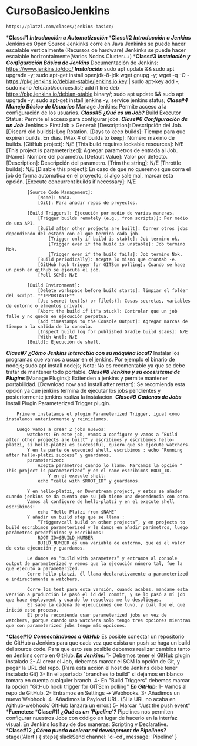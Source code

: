# CursoBasicoJenkins
    https://platzi.com/clases/jenkins-basico/
***Class#1**
    ***Introducción a Automatización***
***Class#2**
    ***Introducción a Jenkins***
        Jenkins es Open Source
        Jenkinks corre en Java
        Jenkinks se puede hacer escalable verticalmente (Recursos de hardware)
        Jenkinks se puede hacer escalable horizontalmente(Varios Nodos Cluster++)
***Class#3**
    ***Instalación y Configuración Básica de Jenkins***
        Documentación de Jenkins: https://www.jenkins.io/doc/
        ***Instalación***
            <!-- https://pkg.jenkins.io/debian-stable/ -->
            sudo apt update && sudo apt upgrade -y;
            sudo apt-get install openjdk-8-jdk wget gnupg -y;
            wget -q -O - https://pkg.jenkins.io/debian-stable/jenkins.io.key | sudo apt-key add -;
            sudo nano /etc/apt/sources.list;
                add it line deb https://pkg.jenkins.io/debian-stable binary/;
            sudo apt update && sudo apt upgrade -y;
            sudo apt-get install jenkins -y;
            service jenkins status;
***Class#4***
    ***Manejo Básico de Usuarios***
        Manage Jenkins: Permite acceso a la configuración de los usuarios.
***Class#5***
    ***¿Qué es un Job?***
        Build Executor Status: Permite el acceso para configurar jobs.
***Clase#6***
    ***Configuración de un Job***
        Jenkins > FirstJob > General: 
            [Description]: Descripción del Job.
            [Discard old builds]: Log Rotation.
                [Days to keep builds]: Tiempo para que expiren builds. En días.
                [Max # of builds to keep]: Número maximo de builds.
            [GitHub project]: N/E
            [This build requires lockable resources]: N/E
            [This project is parameterized]: Agregar parametros de entrada al Job.
                [Name]: Nombre del parametro.
                [Default Value]: Valor por defecto.
                [Description]: Descripción del parametro.
                [Trim the string]: N/E
            [Throttle builds]: N/E
            [Disable this project]: En caso de que no queremos que corra el job de forma automatíca en el proyecto, si algo sale mal, marcar esta opción.
            [Execute concurrent builds if necessary]: N/E

            [Source Code Management]:
                [None]: Nada.
                [Git]: Para añadir repos de proyectos.

            [Build Triggers]: Ejecución por medio de varias maneras.
                [Trigger builds remotely (e.g., from scripts)]: Por medio de una API.
                [Build after other projects are built]: Correr otros jobs dependiendo del estado con el que termina cada job.
                    [Trigger only if build is stable]: Job termino ok.
                    [Trigger even if the build is unstable]: Job termino Nok.
                    [Trigger even if the build fails]: Job termino Nok.
                [Build periodically]: Acepta lo mismo que crontab -e.
                [GitHub hook trigger for GITScm polling]: Cuando se hace un push en github se ejecuta el job.
                [Poll SCM]: N/E
            
            [Build Environment]:
                [Delete workspace before build starts]: limpiar el folder del script. **IMPORTANTE**
                [Use secret text(s) or file(s)]: Cosas secretas, variables de entorno o elmentos private.
                [Abort the build if it's stuck]: Controlar que un job falle y no quede en ejecución perpetua.
                [Add timestamps to the Console Output]: Agregar marcas de tiempo a la salida de la consola.
                [Inspect build log for published Gradle build scans]: N/E
                [With Ant]: N/E
            [Build]: Ejecución de shell.
***Clase#7***
    ***¿Cómo Jenkins interactúa con su máquina local?***
        Instalar los programas que vamos a usuar en el jenkins.
            Por ejemplo el binario de nodejs;
                sudo apt install nodejs;
        Nota: No es recomentable ya que se debe tratar de mantener todo portable.
***Clase#8***
    ***Jenkins y su ecosistema de Plugins***
        [Manage Plugins]: Extienden a jenkins y permite mantener portabilidad.
        [Download now and install after restart]: Se recomienda esta opción ya que jenkins termina de ejecutar los jobs pendientes y posteriormente jenkins realiza la instalación.
***Clase#9***
    ***Cadenas de Jobs***
        Install Plugin Parameterized Trigger plugin.

        Primero instalamos el plugin Parameterized Trigger, igual cómo instalamos anteriormente y reiniciamos.

        Luego vamos a crear 2 jobs nuevos:
            watchers: En este job, vamos a configure y vamos a “Build after other projects are built” y escribimos y escribimos hello-platzi, sí hello-platzi es successful, quiero que se ejecute watchers.
            Y en la parte de executed shell, escribimos : echo “Running after hello-platzi success” y guardamos.
            parameterized: 
                Acepta parámetros cuando lo llamo. Marcamos la opción “ This project is parameterized” y en el name escribimos ROOT_ID.
                    Y en el execute shell: 
                echo “calle with $ROOT_ID” y guardamos.

            Y en hello-platzi, en Downstream project, y estos se añaden cuando jenkins se da cuenta que su job tiene una dependencia con otro.
            Vamos al configure de hello-platzi y en el execute shell escribimos:
                echo “Hello Platzi from $NAME”
            Y añadir un build step que se llama : 
                “Trigger/call build on other projects”, y en projects to build escribimos parameterized y le damos en añadir parámetros, luego parámetros predefinidos y escribimos:
                ROOT_ID=$BUILD_NUMBER
                BUILD_NUMBER es una variable de entorno, que es el valor de esta ejecución y guardamos.

            Le damos en “build with parameters” y entramos al console output de parameterized y vemos que la ejecución número tal, fue la que ejecutó a parameterized.
            Corre hello-platzi, él llama declarativamente a parameterized e indirectamente a watchers.

            Corre los test para esta versión, cuando acabes, mandame esta versión a producción le pasó el id del commit, y se lo pasó a mí job que hace deployment y cuando lo resuelvas me lo despliegas.
            El sabe la cadena de ejecuciones que tuvo, y cuál fue el que inició este proceso.
            El profe recomienda usar parameterized jobs en vez de watchers, porque cuando uso watchers solo tengo tres opciones mientras que con parameterized jobs tengo más opciones.
***Clase#10**
    ***Connectándonos a GitHub***
        Es posible conectar un repositorio de GitHub a Jenkins para que cada vez que exista un push se haga un build del source code. Para que esto sea posible debemos realizar cambios tanto en Jenkins como en GitHub.
        ***En Jenkins:***
            1- Debemos tener el GitHub plugin instalado
            2- Al crear el Job, debemos marcar el SCM la opción de Git, y pegar la URL del repo. (Para esta acción el host de Jenkins debe tener instalado Git)
            3- En el apartado "branches to build" si dejamos en blanco tomara en cuenta cualquier branch. 
            4- En "Build Triggers" debemos marcar la opción "GitHub hook trigger for GITScm polling"
        ***En GitHub:***
            1- Vamos al repo de GitHub.
            2- Entramos en Settings -> Webhooks.
            3- Añadimos un nuevo Webhook.
            4- Añadimos la Payload URL. (Si la URL no acaba en /github-webhook/ GItHub lanzara un error.)
            5- Marcar "Just the push event"
    ***Fuenetes:**
***Clase#11**
    ***¿Qué es un \'Pipeline\'?***
        Pipelines nos permiten configurar nuestros Jobs con código en lugar de hacerlo en la interfaz visual. En Jenkins los hay de dos maneras: Scripting y Declarative.
***Clase#12**
    ***¿Cómo puedo acelerar mi development de Pipelines?***
        stage('Alert') {
        steps{
            slackSend channel: 'ci-cd', message: 'Pipeline'
        }
